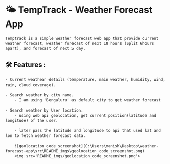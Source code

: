# 🌤️ TempTrack - Weather Forecast App

    Temptrack is a simple weather forecast web app that provide current weather forecast, weather forecast of next 18 hours (Split 6hours apart), and forecast of next 5 day.

## 🛠️ Features :

    - Current weathear details (temperature, main weather, humidity, wind, rain, cloud coverage).

    - Search weather by city name.
        - I am using 'Bengaluru' as default city to get weather forecast

    - Search weather by User location.
        - using web api geolocation, get current position(latitude and longitude) of the user.

        - later pass the latitude and longitude to api that used lat and lon to fetch weather forecast data.

        ![geolocation_code_screenshot](C:\Users\manish\Desktop\weather-forecast-app\src\README_imgs\geolocation_code_screenshot.png)
        <img src='README_imgs/geolocation_code_screenshot.png'>
